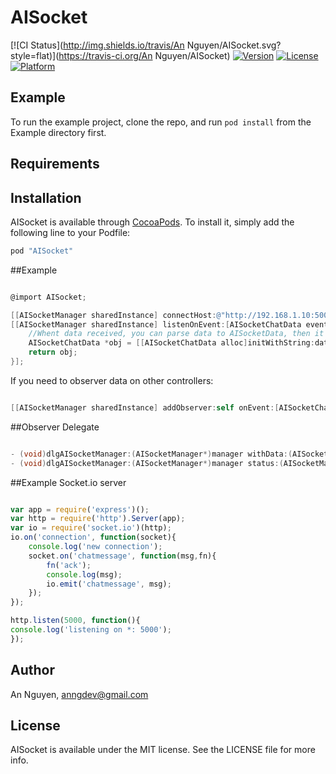 # AISocket

[![CI Status](http://img.shields.io/travis/An Nguyen/AISocket.svg?style=flat)](https://travis-ci.org/An Nguyen/AISocket)
[![Version](https://img.shields.io/cocoapods/v/AISocket.svg?style=flat)](http://cocoapods.org/pods/AISocket)
[![License](https://img.shields.io/cocoapods/l/AISocket.svg?style=flat)](http://cocoapods.org/pods/AISocket)
[![Platform](https://img.shields.io/cocoapods/p/AISocket.svg?style=flat)](http://cocoapods.org/pods/AISocket)

## Example

To run the example project, clone the repo, and run `pod install` from the Example directory first.

## Requirements

## Installation

AISocket is available through [CocoaPods](http://cocoapods.org). To install
it, simply add the following line to your Podfile:


```ruby
pod "AISocket"
```

##Example
```objective-c

@import AISocket;

[[AISocketManager sharedInstance] connectHost:@"http://192.168.1.10:5000" delegate:self];
[[AISocketManager sharedInstance] listenOnEvent:[AISocketChatData eventName] dataCallback:^AISocketData *(id datas) {
    //Whent data received, you can parse data to AISocketData, then it will be notify to all observers
    AISocketChatData *obj = [[AISocketChatData alloc]initWithString:datas error:nil];
    return obj;
}];

```

If you need to observer data on other controllers:

```objective-c

[[AISocketManager sharedInstance] addObserver:self onEvent:[AISocketChatData eventName]];

```
##Observer Delegate
```objective-c

- (void)dlgAISocketManager:(AISocketManager*)manager withData:(AISocketData*)data;
- (void)dlgAISocketManager:(AISocketManager*)manager status:(AISocketManagerStatus)status;

```

##Example Socket.io server
```javascript

var app = require('express')();
var http = require('http').Server(app);
var io = require('socket.io')(http);
io.on('connection', function(socket){
    console.log('new connection');
    socket.on('chatmessage', function(msg,fn){
        fn('ack');
        console.log(msg);
        io.emit('chatmessage', msg);
    });
});

http.listen(5000, function(){
console.log('listening on *: 5000');
});


```
## Author

An Nguyen, anngdev@gmail.com

## License

AISocket is available under the MIT license. See the LICENSE file for more info.
